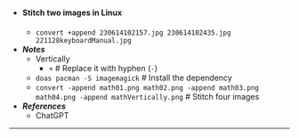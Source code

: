 - #### Stitch two images in Linux
    - `convert +append 230614102157.jpg 230614102435.jpg 221128keyboardManual.jpg`
- ***Notes***
    - Vertically
        - `+` # Replace it with hyphen (`-`)
    - `doas pacman -S imagemagick` # Install the dependency
    - `convert -append math01.png math02.png -append math03.png math04.png -append mathVertically.png` # Stitch four images
- ***References***
    - ChatGPT
- ---
